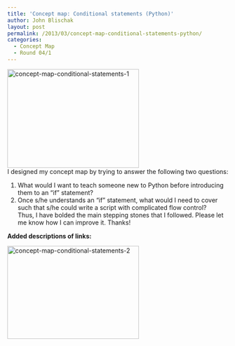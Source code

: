 ```yaml
---
title: 'Concept map: Conditional statements (Python)'
author: John Blischak
layout: post
permalink: /2013/03/concept-map-conditional-statements-python/
categories:
  - Concept Map
  - Round 04/1
---
```

[<img class="alignnone size-medium wp-image-1965" alt="concept-map-conditional-statements-1" src="http://teaching.software-carpentry.org/wp-content/uploads/2013/03/concept-map-conditional-statements-1-300x225.png" width="300" height="225" />][1]  
I designed my concept map by trying to answer the following two questions:  
1) What would I want to teach someone new to Python before introducing them to an &#8220;if&#8221; statement?  
2) Once s/he understands an &#8220;if&#8221; statement, what would I need to cover such that s/he could write a script with complicated flow control?  
Thus, I have bolded the main stepping stones that I followed. Please let me know how I can improve it. Thanks!

**Added descriptions of links:**

[<img class="alignnone size-medium wp-image-2053" alt="concept-map-conditional-statements-2" src="http://teaching.software-carpentry.org/wp-content/uploads/2013/03/concept-map-conditional-statements-2-300x212.png" width="300" height="212" />][2]

 [1]: http://teaching.software-carpentry.org/wp-content/uploads/2013/03/concept-map-conditional-statements-1.png
 [2]: http://teaching.software-carpentry.org/wp-content/uploads/2013/03/concept-map-conditional-statements-2.png